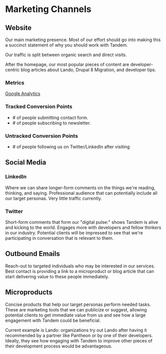 # Marketing Channels

## Website

Our main marketing presence. Most of our effort should go into making this a succinct statement of why you should work with Tandem.

Our traffic is split between organic search and direct visits.

After the homepage, our most popular pieces of content are developer-centric blog articles about Lando, Drupal 8 Migration, and developer tips.

### Metrics

[Google Analytics](https://analytics.google.com/analytics/web/#embed/report-home/a74237404w125090739p129433051)

### Tracked Conversion Points

* \# of people submitting contact form.
* \# of people subscribing to newsletter.

### Untracked Conversion Points

* \# of people following us on Twitter/LinkedIn after visiting

## Social Media

### LinkedIn

Where we can share longer-form comments on the things we're reading, thinking, and saying. Professional audience that can potentially include all our target personas. Very little traffic currently.

### Twitter

Short-form comments that form our "digital pulse:" shows Tandem is alive and kicking to the world. Engages more with developers and fellow thinkers in our industry. Potential clients will be impressed to see that we're participating in conversation that is relevant to them.

## Outbound Emails

Reach-out to targeted individuals who may be interested in our services. Best contact is providing a link to a microproduct or blog article that can start delivering value to these people immediately.

## Microproducts

Concise products that help our target personas perform needed tasks. These are marketing tools that we can publicize or suggest, allowing potential clients to get immediate value from us and see how a large engagement with Tandem could be beneficial.

Current example is Lando: organizations try out Lando after having it recommended by a partner like Pantheon or by one of their developers. Ideally, they see how engaging with Tandem to improve other pieces of their development process would be advantageous.
